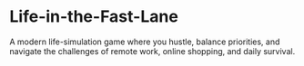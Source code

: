 # Life-in-the-Fast-Lane
A modern life-simulation game where you hustle, balance priorities, and navigate the challenges of remote work, online shopping, and daily survival.
